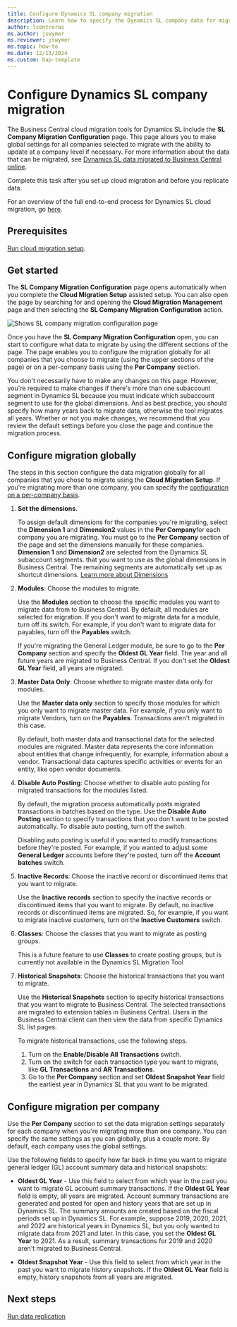 ```yaml
---
title: Configure Dynamics SL company migration
description: Learn how to specify the Dynamics SL company data for migrating to Business Central on-premises.
author: lcontreras
ms.author: jswymer
ms.reviewer: jswymer
ms.topic: how-to 
ms.date: 12/13/2024
ms.custom: bap-template
---
```


# Configure Dynamics SL company migration

The Business Central cloud migration tools for Dynamics SL include the **SL Company Migration Configuration** page. This page allows you to make global settings for all companies selected to migrate with the ability to update at a company level if necessary. For more information about the data that can be migrated, see [Dynamics SL data migrated to Business Central online](migrate-dynamics-SL.md).

Complete this task after you set up cloud migration and before you replicate data.

For an overview of the full end-to-end process for Dynamics SL cloud migration, go [here](migrate-sl-overview.md#end-to-end-process).

## Prerequisites

[Run cloud migration setup](migration-setup-SL.md).

## Get started

The **SL Company Migration Configuration** page opens automatically when you complete the **Cloud Migration Setup** assisted setup. You can also open the page by searching for and opening the **Cloud Migration Management** page and then selecting the **SL Company Migration Configuration** action.

![Shows SL company migration configuration page](../media/SL-Company-Migration-Configuration.jpg")

Once you have the **SL Company Migration Configuration** open, you can start to configure what data to migrate by using the different sections of the page. The page enables you to configure the migration globally for all companies that you choose to migrate (using the upper sections of the page) or on a per-company basis using the **Per Company** section.

You don't necessarily have to make any changes on this page. However, you're required to make changes if there's more than one subaccount segment in Dynamics SL because you must indicate which subaccount segment to use for the global dimensions. And as best practice, you should specify how many years back to migrate data, otherwise the tool migrates all years. Whether or not you make changes, we recommend that you review the default settings before you close the page and continue the migration process.

## Configure migration globally

The steps in this section configure the data migration globally for all companies that you chose to migrate using the **Cloud Migration Setup**. If you're migrating more than one company, you can specify the [configuration on a per-company basis](#configure-migration-per-company).

1. **Set the dimensions**.

   To assign default dimensions for the companies you're migrating, select the **Dimension 1** and **Dimension2** values in the **Per Company**for each company you are migrating. You must go to the **Per Company** section of the page and set the dimensions manually for these companies. **Dimension 1** and **Dimension2** are selected from the Dynamics SL subaccount segments. that you want to use as the global dimensions in Business Central. The remaining segments are automatically set up as shortcut dimensions.  [Learn more about Dimensions](/../../../../../BC/docs-bc/main/business-central/finance-dimensions.md)

1. **Modules**: Choose the modules to migrate.

   Use the **Modules** section to choose the specific modules you want to migrate data from to Business Central. By default, all modules are selected for migration. If you don't want to migrate data for a module, turn off its switch. For example, if you don't want to migrate data for payables, turn off the **Payables** switch.

   If you're migrating the General Ledger module, be sure to go to the **Per Company** section and specify the **Oldest GL Year** field. The year and all future years are migrated to Business Central. If you don't set the **Oldest GL Year** field, all years are migrated.

1. **Master Data Only**: Choose whether to migrate master data only for modules.

   Use the **Master data only** section to specify those modules for which you only want to migrate master data. For example, if you only want to migrate Vendors, turn on the **Payables**. Transactions aren't migrated in this case.

   By default, both master data and transactional data for the selected modules are migrated. Master data represents the core information about entities that change infrequently, for example, information about a vendor. Transactional data captures specific activities or events for an entity, like open vendor documents.

1. **Disable Auto Posting**: Choose whether to disable auto posting for migrated transactions for the modules listed.

   By default, the migration process automatically posts migrated transactions in batches based on the type. Use the **Disable Auto Posting** section to specify transactions that you don't want to be posted automatically. To disable auto posting, turn off the switch.

   Disabling auto posting is useful if you wanted to modify transactions before they're posted. For example, if you wanted to adjust some **General Ledger** accounts before they're posted, turn off the **Account batches** switch.

1. **Inactive Records**: Choose the inactive record or discontinued items that you want to migrate.

   Use the **Inactive records** section to specify the inactive records or discontinued items that you want to migrate. By default, no inactive records or discontinued items are migrated. So, for example, if you want to migrate inactive customers, turn on the **Inactive Customers** switch.

1. **Classes**: Choose the classes that you want to migrate as posting groups.

   This is a future feature to use **Classes** to create posting groups, but is currently not available in the Dynamics SL Migration Tool

1. **Historical Snapshots**: Choose the historical transactions that you want to migrate.

   Use the **Historical Snapshots** section to specify historical transactions that you want to migrate to Business Central. The selected transactions are migrated to extension tables in Business Central. Users in the Business Central client can then view the data from specific Dynamics SL list pages.

   To migrate historical transactions, use the following steps.
   1. Turn on the **Enable/Disable All Transactions** switch.
   1. Turn on the switch for each transaction type you want to migrate, like **GL Transactions** and **AR Transactions**.
   1. Go to the **Per Company** section and set **Oldest Snapshot Year** field the earliest year in Dynamics SL that you want to be migrated.

## Configure migration per company

Use the **Per Company** section to set the data migration settings separately for each company when you're migrating more than one company. You can specify the same settings as you can globally, plus a couple more. By default, each company uses the global settings.

Use the following fields to specify how far back in time you want to migrate general ledger (GL) account summary data and historical snapshots:

- **Oldest GL Year** - Use this field to select from which year in the past you want to migrate GL account summary transactions. If the **Oldest GL Year** field is empty, all years are migrated. Account summary transactions are generated and posted for open and history years that are set up in Dynamics SL. The summary amounts are created based on the fiscal periods set up in Dynamics SL. For example, suppose 2019, 2020, 2021, and 2022 are historical years in Dynamics SL, but you only wanted to migrate data from 2021 and later. In this case, you set the **Oldest GL Year** to 2021. As a result, summary transactions for 2019 and 2020 aren't migrated to Business Central.

- **Oldest Snapshot Year** - Use this field to select from which year in the past you want to migrate history snapshots. If the **Oldest GL Year** field is empty, history snapshots from all years are migrated.

## Next steps

[Run data replication](migrate-data-replication-run.md)
